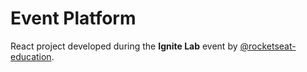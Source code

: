 # Event Platform

React project developed during the **Ignite Lab** event by [@rocketseat-education](https://github.com/rocketseat-education).